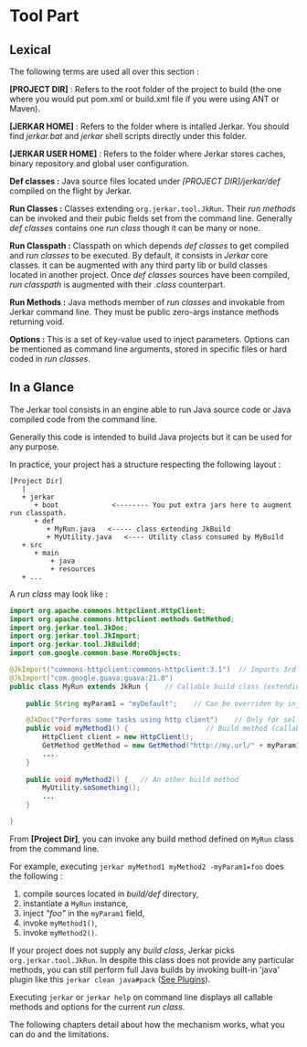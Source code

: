 # Tool Part

## Lexical

The following terms are used all over this section :

__[PROJECT DIR]__ : Refers to the root folder of the project to build (the one where you would put pom.xml or build.xml file if you were using ANT or Maven).

__[JERKAR HOME]__ : Refers to the folder where is intalled Jerkar. You should find _jerkar.bat_ and _jerkar_ shell scripts directly under this folder.

__[JERKAR USER HOME]__ : Refers to the folder where Jerkar stores caches, binary repository and global user configuration.

__Def classes :__ Java source files located under _[PROJECT DIR]/jerkar/def_ compiled on the flight by Jerkar.

__Run Classes :__ Classes extending `org.jerkar.tool.JkRun`. Their _run methods_ can be invoked and 
their pubic fields set from the command line. Generally _def classes_ contains one _run class_ though it can be many or 
none.

__Run Classpath :__ Classpath on which depends _def classes_ to get compiled and _run classes_ to be executed. 
By default, it consists in _Jerkar_ core classes. it can be augmented with any third party lib or build classes located in another project. 
Once _def classes_ sources have been compiled, _run classpath_ is augmented with their _.class_ counterpart.
  
__Run Methods :__ Java methods member of _run classes_ and invokable from Jerkar command line. 
They must be public zero-args instance methods returning void. 
 
__Options :__ This is a set of key-value used to inject parameters. Options can be mentioned 
as command line arguments, stored in specific files or hard coded in _run classes_.


## In a Glance

The Jerkar tool consists in an engine able to run Java source code or Java compiled code from the command line.
 
Generally this code is intended to build Java projects but it can be used for any purpose.

In practice, your project has a structure respecting the following layout :

```
[Project Dir]
   |
   + jerkar
      + boot             <-------- You put extra jars here to augment run classpath.
      + def
         + MyRun.java   <----- class extending JkBuild  
         + MyUtility.java   <---- Utility class consumed by MyBuild
   + src
      + main
          + java
          + resources
   + ...
```

A _run class_ may look like :

```Java
import org.apache.commons.httpclient.HttpClient;
import org.apache.commons.httpclient.methods.GetMethod;
import org.jerkar.tool.JkDoc;
import org.jerkar.tool.JkImport;
import org.jerkar.tool.JkBuildd;
import com.google.common.base.MoreObjects;

@JkImport("commons-httpclient:commons-httpclient:3.1")  // Imports 3rd party library to be used by build code
@JkImport("com.google.guava:guava:21.0")
public class MyRun extends JkRun {    // Callable build class (extending JkBuild)
    
    public String myParam1 = "myDefault";    // Can be overriden by injecting options in command line

    @JkDoc("Performs some tasks using http client")    // Only for self documentation purpose
    public void myMethod1() {                   // Build method (callable from command line)
        HttpClient client = new HttpClient();
        GetMethod getMethod = new GetMethod("http://my.url/" + myParam1);
        ....
    }
    
    public void myMethod2() {   // An other build method 
        MyUtility.soSomething();
        ...
    }

}
```

From __[Project Dir]__,  you can invoke any build method defined on `MyRun` class from the command line.

For example, executing `jerkar myMethod1 myMethod2 -myParam1=foo` does the following : 
1. compile sources located in _build/def_ directory,
2. instantiate a `MyRun` instance,
3. inject _"foo"_ in the `myParam1` field,
4. invoke `myMethod1()`,
5. invoke `myMethod2()`.

If your project does not supply any _build class_, Jerkar picks `org.jerkar.tool.JkRun`. In despite this class
does not provide any particular methods, you can still perform full Java builds by invoking built-in 'java' plugin 
like this `jerkar clean java#pack` ([See Plugins](#Plugins)).

Executing `jerkar` or `jerkar help` on command line displays all callable methods and options for the current _run class_.

The following chapters detail about how the mechanism works, what you can do and the limitations.

